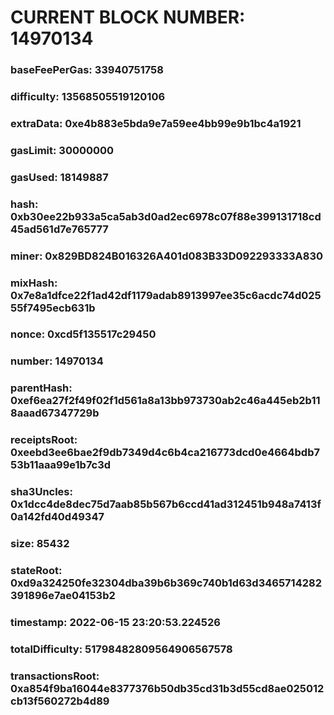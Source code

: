# CURRENT BLOCK NUMBER: 14970134

### baseFeePerGas: 33940751758
### difficulty: 13568505519120106
### extraData: 0xe4b883e5bda9e7a59ee4bb99e9b1bc4a1921
### gasLimit: 30000000
### gasUsed: 18149887
### hash: 0xb30ee22b933a5ca5ab3d0ad2ec6978c07f88e399131718cd45ad561d7e765777
### miner: 0x829BD824B016326A401d083B33D092293333A830
### mixHash: 0x7e8a1dfce22f1ad42df1179adab8913997ee35c6acdc74d02555f7495ecb631b
### nonce: 0xcd5f135517c29450
### number: 14970134
### parentHash: 0xef6ea27f2f49f02f1d561a8a13bb973730ab2c46a445eb2b118aaad67347729b
### receiptsRoot: 0xeebd3ee6bae2f9db7349d4c6b4ca216773dcd0e4664bdb753b11aaa99e1b7c3d
### sha3Uncles: 0x1dcc4de8dec75d7aab85b567b6ccd41ad312451b948a7413f0a142fd40d49347
### size: 85432
### stateRoot: 0xd9a324250fe32304dba39b6b369c740b1d63d3465714282391896e7ae04153b2
### timestamp: 2022-06-15 23:20:53.224526
### totalDifficulty: 51798482809564906567578
### transactionsRoot: 0xa854f9ba16044e8377376b50db35cd31b3d55cd8ae025012cb13f560272b4d89
